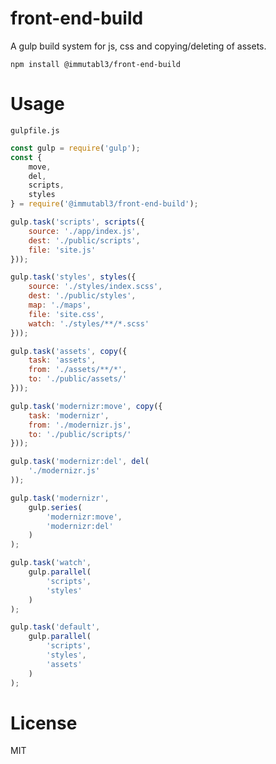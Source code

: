 # front-end-build

A gulp build system for js, css and copying/deleting of assets.

`npm install @immutabl3/front-end-build`

# Usage

`gulpfile.js`

```js
const gulp = require('gulp');
const {
	move,
	del,
	scripts,
	styles
} = require('@immutabl3/front-end-build');

gulp.task('scripts', scripts({
    source: './app/index.js',
    dest: './public/scripts',
    file: 'site.js'
}));

gulp.task('styles', styles({
    source: './styles/index.scss',
    dest: './public/styles',
    map: './maps',
    file: 'site.css',
    watch: './styles/**/*.scss'
}));

gulp.task('assets', copy({
	task: 'assets',
    from: './assets/**/*',
    to: './public/assets/'
}));

gulp.task('modernizr:move', copy({
    task: 'modernizr',
    from: './modernizr.js',
    to: './public/scripts/'
}));

gulp.task('modernizr:del', del(
	'./modernizr.js'
));

gulp.task('modernizr',
    gulp.series(
        'modernizr:move',
        'modernizr:del'
    )
);

gulp.task('watch',
    gulp.parallel(
        'scripts',
        'styles'
    )
);

gulp.task('default',
    gulp.parallel(
        'scripts',
        'styles',
        'assets'
    )
);
```

# License

MIT
